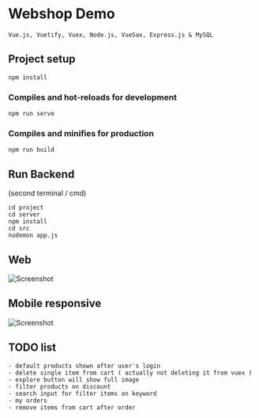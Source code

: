# Webshop Demo
    Vue.js, Vuetify, Vuex, Node.js, VueSax, Express.js & MySQL

## Project setup
```
npm install
```

### Compiles and hot-reloads for development
```
npm run serve
```

### Compiles and minifies for production
```
npm run build
```

## Run Backend
(second terminal / cmd)
```
cd project
cd server
npm install
cd src
nodemon app.js
```
## Web
![Screenshot](https://developer-hr.com/assets/images/webshop.png)

## Mobile responsive
![Screenshot](https://developer-hr.com/assets/images/responsive.png)

## TODO list
    - default products shown after user's login
    - delete single item from cart ( actually not deleting it from vuex )
    - explore button will show full image
    - filter products on discount 
    - search input for filter items on keyword 
    - my orders
    - remove items from cart after order
    